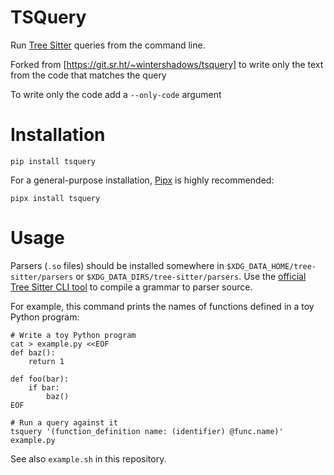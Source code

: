 # TSQuery

Run [Tree Sitter](https://tree-sitter.github.io) queries from the command line.

Forked from [https://git.sr.ht/~wintershadows/tsquery] to write only the text from the code that matches the query

To write only the code add a `--only-code` argument


# Installation

```shell
pip install tsquery
```

For a general-purpose installation, [Pipx](https://pipxproject.github.io/pipx/installation/) is highly recommended:

```shell
pipx install tsquery
```

# Usage

Parsers (`.so` files) should be installed somewhere in `$XDG_DATA_HOME/tree-sitter/parsers`
or `$XDG_DATA_DIRS/tree-sitter/parsers`.
Use the [official Tree Sitter CLI tool](https://tree-sitter.github.io/tree-sitter/creating-parsers#tool-overview)
to compile a grammar to parser source.

For example, this command prints the names of functions defined in a toy Python
program:

```shell
# Write a toy Python program
cat > example.py <<EOF
def baz():
    return 1

def foo(bar):
    if bar:
        baz()
EOF

# Run a query against it
tsquery '(function_definition name: (identifier) @func.name)' example.py
```

See also `example.sh` in this repository.
